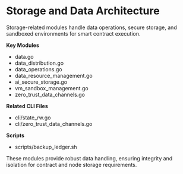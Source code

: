 # Storage and Data Architecture

Storage-related modules handle data operations, secure storage, and sandboxed environments for smart contract execution.

**Key Modules**
- data.go
- data_distribution.go
- data_operations.go
- data_resource_management.go
- ai_secure_storage.go
- vm_sandbox_management.go
- zero_trust_data_channels.go

**Related CLI Files**
- cli/state_rw.go
- cli/zero_trust_data_channels.go

**Scripts**
- scripts/backup_ledger.sh

These modules provide robust data handling, ensuring integrity and isolation for contract and node storage requirements.
